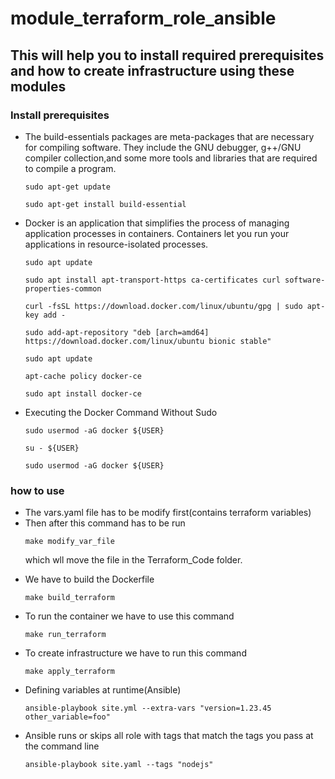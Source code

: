 # module_terraform_role_ansible

<h2> This will help you to install required prerequisites and how to create infrastructure using these modules </h2>

<h3> Install prerequisites </h3>

<ul>
<li> The build-essentials packages are meta-packages that are necessary for compiling software. They include the GNU debugger, g++/GNU compiler collection,and some more tools and libraries that are required to compile a program.</li>

```
sudo apt-get update 

sudo apt-get install build-essential

```

<li> Docker is an application that simplifies the process of managing application processes in containers. Containers let you run your applications in  resource-isolated processes. </li>

```
sudo apt update

sudo apt install apt-transport-https ca-certificates curl software-properties-common

curl -fsSL https://download.docker.com/linux/ubuntu/gpg | sudo apt-key add -

sudo add-apt-repository "deb [arch=amd64] https://download.docker.com/linux/ubuntu bionic stable"

sudo apt update

apt-cache policy docker-ce

sudo apt install docker-ce
```

<li> Executing the Docker Command Without Sudo </li>
  
```
sudo usermod -aG docker ${USER}

su - ${USER}

sudo usermod -aG docker ${USER}

```
</ul>

<h3> how to use </h3>
<ul>
<li> The vars.yaml file has to be modify first(contains terraform variables)</li>
  
<li> Then after this command has to be run 
  
  ```
  make modify_var_file
  ``` 
  which wll move the file in the Terraform_Code folder.</li>
  
<li> We have to build the Dockerfile</li>
  
  ```
  make build_terraform
  ```
  
<li> To run the container we have to use this command</li>
  
  ```
  make run_terraform
  ```
  
<li> To create infrastructure we have to run this command</li>
  
  ```
  make apply_terraform
  ```
</ul>

<ul>
<li> Defining variables at runtime(Ansible)</li>
  
  ```
  ansible-playbook site.yml --extra-vars "version=1.23.45 other_variable=foo"
  ```
 
<li> Ansible runs or skips all role with tags that match the tags you pass at the command line</li>
  
  ```
  ansible-playbook site.yaml --tags "nodejs"
  ```
</ul>




